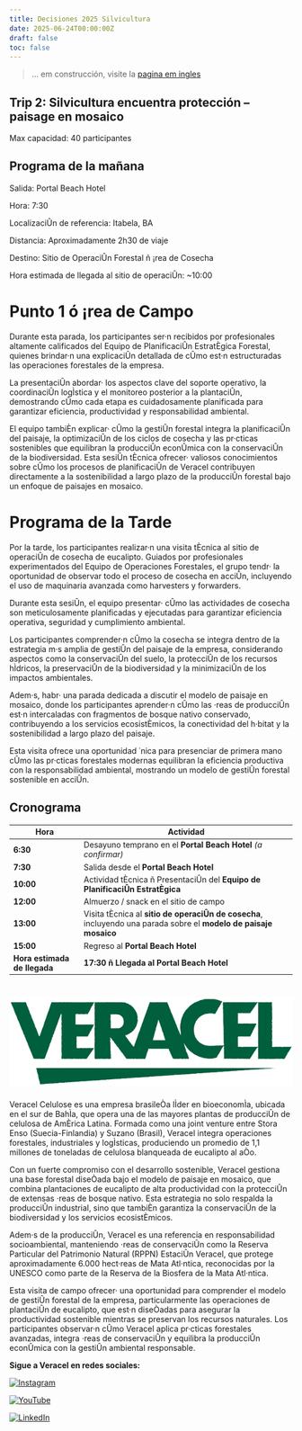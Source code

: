```yaml
---
title: Decisiones 2025 Silvicultura
date: 2025-06-24T00:00:00Z
draft: false
toc: false
---
```


> ... em construcción, visite la [pagina em ingles](trip2_en/)

## Trip 2: Silvicultura encuentra protección – paisage en mosaico

Max capacidad: 40 participantes

## Programa de la mañana

Salida: Portal Beach Hotel

Hora: 7:30

LocalizaciÛn de referencia: Itabela, BA

Distancia: Aproximadamente 2h30 de viaje

Destino: Sitio de OperaciÛn Forestal ñ ¡rea de Cosecha

Hora estimada de llegada al sitio de operaciÛn: ~10:00

# Punto 1 ó ¡rea de Campo

Durante esta parada, los participantes ser·n recibidos por profesionales altamente calificados del Equipo de PlanificaciÛn EstratÈgica Forestal, quienes brindar·n una explicaciÛn detallada de cÛmo est·n estructuradas las operaciones forestales de la empresa.

La presentaciÛn abordar· los aspectos clave del soporte operativo, la coordinaciÛn logÌstica y el monitoreo posterior a la plantaciÛn, demostrando cÛmo cada etapa es cuidadosamente planificada para garantizar eficiencia, productividad y responsabilidad ambiental.

El equipo tambiÈn explicar· cÛmo la gestiÛn forestal integra la planificaciÛn del paisaje, la optimizaciÛn de los ciclos de cosecha y las pr·cticas sostenibles que equilibran la producciÛn econÛmica con la conservaciÛn de la biodiversidad. Esta sesiÛn tÈcnica ofrecer· valiosos conocimientos sobre cÛmo los procesos de planificaciÛn de Veracel contribuyen directamente a la sostenibilidad a largo plazo de la producciÛn forestal bajo un enfoque de paisajes en mosaico.

# Programa de la Tarde

Por la tarde, los participantes realizar·n una visita tÈcnica al sitio de operaciÛn de cosecha de eucalipto. Guiados por profesionales experimentados del Equipo de Operaciones Forestales, el grupo tendr· la oportunidad de observar todo el proceso de cosecha en acciÛn, incluyendo el uso de maquinaria avanzada como harvesters y forwarders.

Durante esta sesiÛn, el equipo presentar· cÛmo las actividades de cosecha son meticulosamente planificadas y ejecutadas para garantizar eficiencia operativa, seguridad y cumplimiento ambiental.

Los participantes comprender·n cÛmo la cosecha se integra dentro de la estrategia m·s amplia de gestiÛn del paisaje de la empresa, considerando aspectos como la conservaciÛn del suelo, la protecciÛn de los recursos hÌdricos, la preservaciÛn de la biodiversidad y la minimizaciÛn de los impactos ambientales.

Adem·s, habr· una parada dedicada a discutir el modelo de paisaje en mosaico, donde los participantes aprender·n cÛmo las ·reas de producciÛn est·n intercaladas con fragmentos de bosque nativo conservado, contribuyendo a los servicios ecosistÈmicos, la conectividad del h·bitat y la sostenibilidad a largo plazo del paisaje.

Esta visita ofrece una oportunidad ˙nica para presenciar de primera mano cÛmo las pr·cticas forestales modernas equilibran la eficiencia productiva con la responsabilidad ambiental, mostrando un modelo de gestiÛn forestal sostenible en acciÛn.

## Cronograma

| **Hora**                     | **Actividad**                                                                                                     |
| ---------------------------- | ----------------------------------------------------------------------------------------------------------------- |
| **6:30**                     | Desayuno temprano en el **Portal Beach Hotel** *(a confirmar)*                                                    |
| **7:30**                     | Salida desde el **Portal Beach Hotel**                                                                            |
| **10:00**                    | Actividad tÈcnica ñ PresentaciÛn del **Equipo de PlanificaciÛn EstratÈgica**                                      |
| **12:00**                    | Almuerzo / snack en el sitio de campo                                                                             |
| **13:00**                    | Visita tÈcnica al **sitio de operaciÛn de cosecha**, incluyendo una parada sobre el **modelo de paisaje mosaico** |
| **15:00**                    | Regreso al **Portal Beach Hotel**                                                                                 |
| **Hora estimada de llegada** | **17:30 ñ Llegada al Portal Beach Hotel**                                                                         |


# [![Veracel](/images/logoveracel.gif)](https://www.veracel.com.br/)

Veracel Celulose es una empresa brasileÒa lÌder en bioeconomÌa, ubicada en el sur de BahÌa, que opera una de las mayores plantas de producciÛn de celulosa de AmÈrica Latina. Formada como una joint venture entre Stora Enso (Suecia-Finlandia) y Suzano (Brasil), Veracel integra operaciones forestales, industriales y logÌsticas, produciendo un promedio de 1,1 millones de toneladas de celulosa blanqueada de eucalipto al aÒo.

Con un fuerte compromiso con el desarrollo sostenible, Veracel gestiona una base forestal diseÒada bajo el modelo de paisaje en mosaico, que combina plantaciones de eucalipto de alta productividad con la protecciÛn de extensas ·reas de bosque nativo. Esta estrategia no solo respalda la producciÛn industrial, sino que tambiÈn garantiza la conservaciÛn de la biodiversidad y los servicios ecosistÈmicos.

Adem·s de la producciÛn, Veracel es una referencia en responsabilidad socioambiental, manteniendo ·reas de conservaciÛn como la Reserva Particular del Patrimonio Natural (RPPN) EstaciÛn Veracel, que protege aproximadamente 6.000 hect·reas de Mata Atl·ntica, reconocidas por la UNESCO como parte de la Reserva de la Biosfera de la Mata Atl·ntica.

Esta visita de campo ofrecer· una oportunidad para comprender el modelo de gestiÛn forestal de la empresa, particularmente las operaciones de plantaciÛn de eucalipto, que est·n diseÒadas para asegurar la productividad sostenible mientras se preservan los recursos naturales. Los participantes observar·n cÛmo Veracel aplica pr·cticas forestales avanzadas, integra ·reas de conservaciÛn y equilibra la producciÛn econÛmica con la gestiÛn ambiental responsable.

**Sigue a Veracel en redes sociales:**


[![Instagram](https://img.shields.io/badge/Instagram-%40veracelcelulose-%23E4405F?style=for-the-badge&logo=instagram)](https://www.instagram.com/veracelcelulose/)

[![YouTube](https://img.shields.io/badge/YouTube-Canal%20Veracel-%23FF0000?style=for-the-badge&logo=youtube)](https://www.youtube.com/user/CanalVeracel)

[![LinkedIn](https://img.shields.io/badge/LinkedIn-Veracel%20Celulose-%230077B5?style=for-the-badge&logo=linkedin)](https://www.linkedin.com/company/veracelcelulose/)


